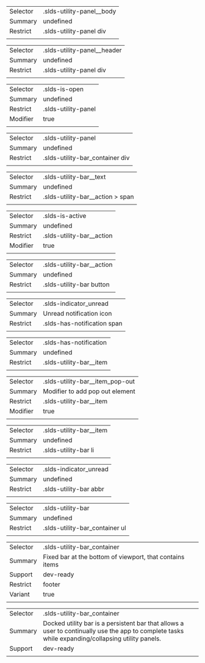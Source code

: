 
|  |  |
|-------|-------|
| Selector | .slds-utility-panel__body  |
| Summary | undefined |
| Restrict | .slds-utility-panel div |
|  |  |


|  |  |
|-------|-------|
| Selector | .slds-utility-panel__header  |
| Summary | undefined |
| Restrict | .slds-utility-panel div |
|  |  |


|  |  |
|-------|-------|
| Selector | .slds-is-open  |
| Summary | undefined |
| Restrict | .slds-utility-panel |
| Modifier | true |
|  |  |


|  |  |
|-------|-------|
| Selector | .slds-utility-panel  |
| Summary | undefined |
| Restrict | .slds-utility-bar_container div |
|  |  |


|  |  |
|-------|-------|
| Selector | .slds-utility-bar__text  |
| Summary | undefined |
| Restrict | .slds-utility-bar__action > span |
|  |  |


|  |  |
|-------|-------|
| Selector | .slds-is-active  |
| Summary | undefined |
| Restrict | .slds-utility-bar__action |
| Modifier | true |
|  |  |


|  |  |
|-------|-------|
| Selector | .slds-utility-bar__action  |
| Summary | undefined |
| Restrict | .slds-utility-bar button |
|  |  |


|  |  |
|-------|-------|
| Selector | .slds-indicator_unread  |
| Summary | Unread notification icon |
| Restrict | .slds-has-notification span |
|  |  |


|  |  |
|-------|-------|
| Selector | .slds-has-notification  |
| Summary | undefined |
| Restrict | .slds-utility-bar__item |
|  |  |


|  |  |
|-------|-------|
| Selector | .slds-utility-bar__item_pop-out  |
| Summary | Modifier to add pop out element |
| Restrict | .slds-utility-bar__item |
| Modifier | true |
|  |  |


|  |  |
|-------|-------|
| Selector | .slds-utility-bar__item  |
| Summary | undefined |
| Restrict | .slds-utility-bar li |
|  |  |


|  |  |
|-------|-------|
| Selector | .slds-indicator_unread  |
| Summary | undefined |
| Restrict | .slds-utility-bar abbr |
|  |  |


|  |  |
|-------|-------|
| Selector | .slds-utility-bar  |
| Summary | undefined |
| Restrict | .slds-utility-bar_container ul |
|  |  |


|  |  |
|-------|-------|
| Selector | .slds-utility-bar_container  |
| Summary | Fixed bar at the bottom of viewport, that contains items |
| Support | dev-ready |
| Restrict | footer |
| Variant | true |
|  |  |


|  |  |
|-------|-------|
| Selector | .slds-utility-bar_container  |
| Summary | Docked utility bar is a persistent bar that allows a user to continually use the app to complete tasks while expanding/collapsing utility panels. |
| Support | dev-ready |
|  |  |

